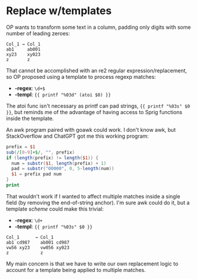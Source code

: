 # Replace w/templates

OP wants to transform some text in a column, padding only digits with some number of leading zeroes:

```none
Col_1 → Col_1
ab1     ab001
xy23    xy023
z       z
```

That cannot be accomplished with an re2 regular expression/replacement, so OP proposed using a template to process regexp matches:

- **-regex**: `\d+$`
- **-templ**: `{{ printf "%03d" (atoi $0) }}`

The atoi func isn't necessary as printf can pad strings, `{{ printf "%03s" $0 }}`, but reminds me of the advantage of having access to Sprig functions inside the template.

An awk program paired with goawk could work. I don't know awk, but StackOverflow and ChatGPT got me this working program:

```awk
prefix = $1
sub(/[0-9]+$/, "", prefix)
if (length(prefix) != length($1)) {
  num = substr($1, length(prefix) + 1)
  pad = substr("00000", 0, 5-length(num))
  $1 = prefix pad num
}
print
```

That wouldn't work if I wanted to affect multiple matches inside a single field (by removing the end-of-string anchor). I'm sure awk could do it, but a template _scheme_ could make this trivial:

- **-regex**: `\d+`
- **-templ**: `{{ printf "%03s" $0 }}`

```none
Col_1      → Col_1
ab1 cd987    ab001 cd987
vw56 xy23    vw056 xy023
z            z
```

My main concern is that we have to write our own replacement logic to account for a template being applied to multiple matches.

